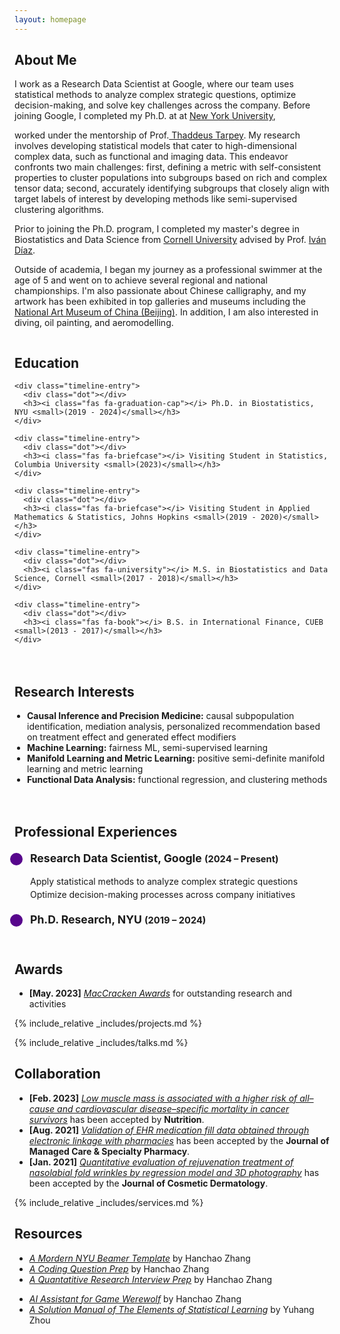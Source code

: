 ```yaml
---
layout: homepage
---
```


## About Me

<!-- I'm a <a href="https://med.nyu.edu/departments-institutes/population-health/divisions-sections-centers/biostatistics/" target="_blank"> Statistics</a> Ph.D. candidate at <a href="https://www.nyu.edu/" target="_blank"> New York University</a>, -->
I work as a Research Data Scientist at Google, where our team uses statistical methods to analyze complex strategic questions, optimize decision-making, and solve key challenges across the company. Before joining Google, I completed my Ph.D. at at <a href="https://www.nyu.edu/" target="_blank"> New York University</a>,
<!-- 's <a href="https://med.nyu.edu/" target="_blank"> Grossman School of Medicine</a> -->
<!-- , specifically within the <a href="https://med.nyu.edu/research/sackler-institute-graduate-biomedical-sciences/" target="_blank"> Vilcek institute of Biomedical Sciences</a> and the Department of <a href="https://med.nyu.edu/departments-institutes/population-health/" target="_blank"> Population Health</a>. Under the mentorship of Prof.  -->
worked under the mentorship of Prof.<a href="https://scholar.google.com/citations?user=QtyFQVYAAAAJ&hl=en" target="_blank"> Thaddeus Tarpey</a>. My research involves developing statistical models that cater to high-dimensional complex data, such as functional and imaging data. This endeavor confronts two main challenges: first, defining a metric with self-consistent properties to cluster populations into subgroups based on rich and complex tensor data; second, accurately identifying subgroups that closely align with target labels of interest by developing methods like semi-supervised clustering algorithms.
<!-- In the summer of 2022, I had the opportunity to work as a Research Data Scientist Intern at <a href="https://about.google" target="_blank"> Google</a>, where I applied my statistical skills to real-world problems.  -->
Prior to joining the Ph.D. program, I completed my master's degree in Biostatistics and Data Science from <a href="https://www.cornell.edu" target = "_blank"> Cornell University</a> advised by Prof. <a href= "https://www.idiaz.xyz" target = "_blank"> Iván Díaz</a>.
<!-- and my bachelor's degree in International Finance from <a href="https://www.cueb.edu.cn" target = "_blank"> Capital University of Economics and Business</a>.  -->
<!-- 
I am an alumnus of the <a href="https://opencasestudies.github.io/" target="_blank"> Open Case Study Project</a> at <a href="https://www.jhsph.edu/" target="_blank"> the Bloomberg School of Public Health </a> of <a href="https://www.jhu.edu/" target="_blank"> the Johns Hopkins University</a>. -->

Outside of academia, I began my journey as a professional swimmer at the age of 5 and went on to achieve several regional and national championships. I'm also passionate about Chinese calligraphy, and my artwork has been exhibited in top galleries and museums including the <a href="http://www.namoc.org/" target="_blank"> National Art Museum of China (Beijing)</a>. In addition, I am also interested in diving, oil painting, and aeromodelling.


<div style="display: flex; flex-wrap: wrap; gap: 20px;">
  <div class="timeline-container" style="flex: 1; min-width: 300px;">
    <h2>Education</h2>
    <div class="timeline-line"></div>

    <div class="timeline-entry">
      <div class="dot"></div>
      <h3><i class="fas fa-graduation-cap"></i> Ph.D. in Biostatistics, NYU <small>(2019 - 2024)</small></h3>
    </div>

    <div class="timeline-entry">
      <div class="dot"></div>
      <h3><i class="fas fa-briefcase"></i> Visiting Student in Statistics, Columbia University <small>(2023)</small></h3>
    </div>

    <div class="timeline-entry">
      <div class="dot"></div>
      <h3><i class="fas fa-briefcase"></i> Visiting Student in Applied Mathematics & Statistics, Johns Hopkins <small>(2019 - 2020)</small></h3>
    </div>

    <div class="timeline-entry">
      <div class="dot"></div>
      <h3><i class="fas fa-university"></i> M.S. in Biostatistics and Data Science, Cornell <small>(2017 - 2018)</small></h3>
    </div>

    <div class="timeline-entry">
      <div class="dot"></div>
      <h3><i class="fas fa-book"></i> B.S. in International Finance, CUEB <small>(2013 - 2017)</small></h3>
    </div>
  </div>

  <div style="flex: 1; min-width: 300px;">
  <h2>Research Interests</h2>
  <ul style="padding-left: 20px;">
    <li><strong>Causal Inference and Precision Medicine:</strong> causal subpopulation identification, mediation analysis, personalized recommendation based on treatment effect and generated effect modifiers</li>
    <li><strong>Machine Learning:</strong> fairness ML, semi-supervised learning</li>
    <li><strong>Manifold Learning and Metric Learning:</strong> positive semi-definite manifold learning and metric learning</li>
    <li><strong>Functional Data Analysis:</strong> functional regression, and clustering methods</li>
  </ul>
</div>


<style>
  .timeline-container {
    max-width: 800px;
    margin: 0;
    padding-left: 0;
    position: relative;
  }

  .timeline-line {
    position: absolute;
    top: 70px; /* Start after PhD entry */
    left: 2px;
    width: 2px;
    height: calc(100% - 12\5); /* Adjusted to stop just below BS entry */
    background: #57068C;
  }

  .timeline-entry {
    position: relative;
    margin-bottom: 20px;
    padding-left: 25px;
  }

  .timeline-entry .dot {
    position: absolute;
    left: -10px;
    top: 0;
    width: 20px;
    height: 20px;
    border-radius: 50%;
    background: #57068C;
    border: 3px solid #fff;
  }

  .timeline-entry h3 {
    margin: 0 0 10px 0;
    font-size: 1.1rem;
    line-height: 1.4;
    padding-bottom: 5px;
  }

  .timeline-entry ul {
    margin: 10px 0 0 0;
    padding: 0;
    list-style: none;
  }

  .timeline-entry ul li {
    margin-bottom: 4px;
  }
</style>

<div class="timeline-container">
  <h2>Professional Experiences</h2>
  <div class="timeline-line"></div>

  <!-- Entry 1: Current Position -->
  <div class="timeline-entry">
    <div class="dot"></div>
    <h3><i class="fas fa-briefcase"></i> Research Data Scientist, Google <small>(2024 – Present)</small></h3>
    <ul>
      <li>Apply statistical methods to analyze complex strategic questions</li>
      <li>Optimize decision-making processes across company initiatives</li>
    </ul>
  </div>

  <!-- Entry 2: Previous Position -->
  <div class="timeline-entry">
    <div class="dot"></div>
    <h3><i class="fas fa-graduation-cap"></i> Ph.D. Research, NYU <small>(2019 – 2024)</small></h3>
  </div>
</div>
</div>


## Awards
- **[May. 2023]** <a href="https://gsas.nyu.edu/admissions/financial-aid/graduate-school-fellowships-and-assistantships.html" target="_blank">*MacCracken Awards*</a> for outstanding research and activities


<!-- {% include_relative _includes/publications.md %} -->

{% include_relative _includes/projects.md %}

{% include_relative _includes/talks.md %}







## Collaboration

<!-- - **[Feb. 2020]** Our paper about incremental learning is accepted to CVPR 2020.
- **[Feb. 2020]** We will host the ACM Multimedia Asia 2020 conference in Singapore!
- **[Sept. 2019]** Our paper about few-shot learning is accepted to NeurIPS 2019. -->
- **[Feb. 2023]** <a href="https://www.sciencedirect.com/science/article/pii/S089990072200346X" target="_blank">*Low muscle mass is associated with a higher risk of all–cause and cardiovascular disease–specific mortality in cancer survivors*</a> has been accepted by **Nutrition**. 
- **[Aug. 2021]** <a href="https://www.jmcp.org/doi/full/10.18553/jmcp.2021.27.10.1482" target="_blank">*Validation of EHR medication fill data obtained through electronic linkage with pharmacies*</a> has been accepted by the **Journal of Managed Care & Specialty Pharmacy**.
- **[Jan. 2021]** <a href="https://onlinelibrary.wiley.com/doi/abs/10.1111/jocd.13486" target="_blank">*Quantitative evaluation of rejuvenation treatment of nasolabial fold wrinkles by regression model and 3D photography*</a> has been accepted by the **Journal of Cosmetic Dermatology**.


{% include_relative _includes/services.md %}



## Resources
- <a href="https://github.com/Hanchao-Zhang/nyu_mordern_beamer_template/blob/main/demo.pdf" target="_blank">*A Mordern NYU Beamer Template*</a> by Hanchao Zhang
- <a href="https://github.com/Hanchao-Zhang/LeetCode-Prep/blob/main/main.pdf" target="_blank">*A Coding Question Prep*</a> by Hanchao Zhang
- <a href="https://github.com/Hanchao-Zhang/LeetQuant-Note/blob/main/Prep/Quant%20Research.pdf" target="_blank">*A Quantatitive Research Interview Prep*</a> by Hanchao Zhang
<!-- https://yuhangzhou88.github.io/ESL_Solution/  -->
- <a href="https://werewolf-assistant.streamlit.app/" target="_blank">*AI Assistant for Game Werewolf*</a> by Hanchao Zhang
- <a href="https://yuhangzhou88.github.io/ESL_Solution/" target="_blank">*A Solution Manual of The Elements of Statistical Learning*</a> by Yuhang Zhou
